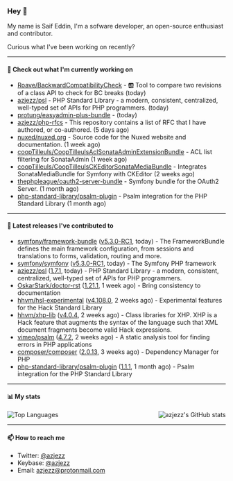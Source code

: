 ### Hey 👋

My name is Saif Eddin, I'm a sofware developer, an open-source enthusiast and contributor.

Curious what I've been working on recently?

---

#### 👷 Check out what I'm currently working on

- [Roave/BackwardCompatibilityCheck](https://github.com/Roave/BackwardCompatibilityCheck) - :ab: Tool to compare two revisions of a class API to check for BC breaks (today)
- [azjezz/psl](https://github.com/azjezz/psl) - PHP Standard Library - a modern, consistent, centralized, well-typed set of APIs for PHP programmers. (today)
- [protung/easyadmin-plus-bundle](https://github.com/protung/easyadmin-plus-bundle) -  (today)
- [azjezz/php-rfcs](https://github.com/azjezz/php-rfcs) - This repository contains a list of RFC that I have authored, or co-authored. (5 days ago)
- [nuxed/nuxed.org](https://github.com/nuxed/nuxed.org) - Source code for the Nuxed website and documentation. (1 week ago)
- [coopTilleuls/CoopTilleulsAclSonataAdminExtensionBundle](https://github.com/coopTilleuls/CoopTilleulsAclSonataAdminExtensionBundle) - ACL list filtering for SonataAdmin (1 week ago)
- [coopTilleuls/CoopTilleulsCKEditorSonataMediaBundle](https://github.com/coopTilleuls/CoopTilleulsCKEditorSonataMediaBundle) - Integrates SonataMediaBundle for Symfony with CKEditor (2 weeks ago)
- [thephpleague/oauth2-server-bundle](https://github.com/thephpleague/oauth2-server-bundle) - Symfony bundle for the OAuth2 Server. (1 month ago)
- [php-standard-library/psalm-plugin](https://github.com/php-standard-library/psalm-plugin) - Psalm integration for the PHP Standard Library (1 month ago)

---

#### 🔭 Latest releases I've contributed to

- [symfony/framework-bundle](https://github.com/symfony/framework-bundle) ([v5.3.0-RC1](https://github.com/symfony/framework-bundle/releases/tag/v5.3.0-RC1), today) - The FrameworkBundle defines the main framework configuration, from sessions and translations to forms, validation, routing and more.
- [symfony/symfony](https://github.com/symfony/symfony) ([v5.3.0-RC1](https://github.com/symfony/symfony/releases/tag/v5.3.0-RC1), today) - The Symfony PHP framework
- [azjezz/psl](https://github.com/azjezz/psl) ([1.7.1](https://github.com/azjezz/psl/releases/tag/1.7.1), today) - PHP Standard Library - a modern, consistent, centralized, well-typed set of APIs for PHP programmers.
- [OskarStark/doctor-rst](https://github.com/OskarStark/doctor-rst) ([1.21.1](https://github.com/OskarStark/doctor-rst/releases/tag/1.21.1), 1 week ago) - Bring consistency to documentation
- [hhvm/hsl-experimental](https://github.com/hhvm/hsl-experimental) ([v4.108.0](https://github.com/hhvm/hsl-experimental/releases/tag/v4.108.0), 2 weeks ago) - Experimental features for the Hack Standard Library
- [hhvm/xhp-lib](https://github.com/hhvm/xhp-lib) ([v4.0.4](https://github.com/hhvm/xhp-lib/releases/tag/v4.0.4), 2 weeks ago) - Class libraries for XHP. XHP is a Hack feature that augments the syntax of the language such that XML document fragments become valid Hack expressions.
- [vimeo/psalm](https://github.com/vimeo/psalm) ([4.7.2](https://github.com/vimeo/psalm/releases/tag/4.7.2), 2 weeks ago) - A static analysis tool for finding errors in PHP applications
- [composer/composer](https://github.com/composer/composer) ([2.0.13](https://github.com/composer/composer/releases/tag/2.0.13), 3 weeks ago) - Dependency Manager for PHP
- [php-standard-library/psalm-plugin](https://github.com/php-standard-library/psalm-plugin) ([1.1.1](https://github.com/php-standard-library/psalm-plugin/releases/tag/1.1.1), 1 month ago) - Psalm integration for the PHP Standard Library

---

#### 📊 My stats

<img align="right" alt="azjezz's GitHub stats" src="https://github-readme-stats.vercel.app/api?username=azjezz&count_private=1&show_icons=true&" />

![Top Languages](https://github-readme-stats.vercel.app/api/top-langs/?username=azjezz)

---

#### 📫 How to reach me

- Twitter: [@azjezz](https://twitter.com/azjezz)
- Keybase: [@azjezz](https://keybase.io/azjezz)
- Email: [azjezz@protonmail.com](mailto://azjezz@protonmail.com)
